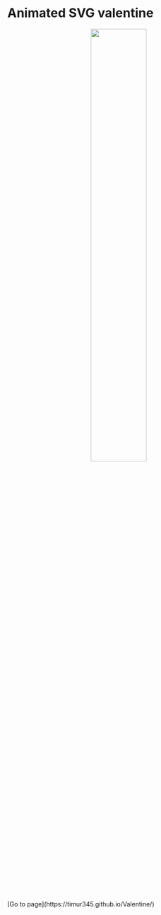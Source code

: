 # Animated SVG valentine
<p align="center">
  <img src="https://github.com/Timur345/Valentine/blob/master/favicon.svg" width="50%" height="auto" align="center" />
</p>
[Go to page](https://timur345.github.io/Valentine/)

